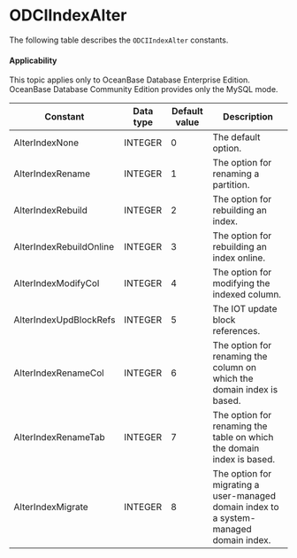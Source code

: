 ODCIIndexAlter
===================================

The following table describes the `ODCIIndexAlter` constants.


  <main id="notice" >
    <h4>Applicability</h4>
    <p>This topic applies only to OceanBase Database Enterprise Edition. OceanBase Database Community Edition provides only the MySQL mode. </p>
  </main>


| Constant | Data type | Default value | Description |
|-------------------------|---------|-----|----------------------|
| AlterIndexNone | INTEGER | 0 | The default option. |
| AlterIndexRename | INTEGER | 1 | The option for renaming a partition. |
| AlterIndexRebuild | INTEGER | 2 | The option for rebuilding an index. |
| AlterIndexRebuildOnline | INTEGER | 3 | The option for rebuilding an index online. |
| AlterIndexModifyCol | INTEGER | 4 | The option for modifying the indexed column. |
| AlterIndexUpdBlockRefs | INTEGER | 5 | The IOT update block references. |
| AlterIndexRenameCol | INTEGER | 6 | The option for renaming the column on which the domain index is based. |
| AlterIndexRenameTab | INTEGER | 7 | The option for renaming the table on which the domain index is based. |
| AlterIndexMigrate | INTEGER | 8 | The option for migrating a user-managed domain index to a system-managed domain index. |



